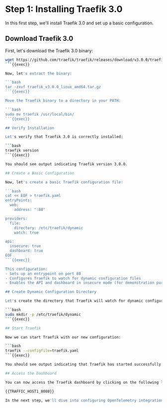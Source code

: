 # Step 1: Installing Traefik 3.0

In this first step, we'll install Traefik 3.0 and set up a basic configuration.

## Download Traefik 3.0

First, let's download the Traefik 3.0 binary:

```bash
wget https://github.com/traefik/traefik/releases/download/v3.0.0/traefik_v3.0.0_linux_amd64.tar.gz
```{{exec}}

Now, let's extract the binary:

```bash
tar -zxvf traefik_v3.0.0_linux_amd64.tar.gz
```{{exec}}

Move the Traefik binary to a directory in your PATH:

```bash
sudo mv traefik /usr/local/bin/
```{{exec}}

## Verify Installation

Let's verify that Traefik 3.0 is correctly installed:

```bash
traefik version
```{{exec}}

You should see output indicating Traefik version 3.0.0.

## Create a Basic Configuration

Now, let's create a basic Traefik configuration file:

```bash
cat << EOF > traefik.yaml
entryPoints:
  web:
    address: ":80"

providers:
  file:
    directory: /etc/traefik/dynamic
    watch: true

api:
  insecure: true
  dashboard: true
EOF
```{{exec}}

This configuration:
- Sets up an entrypoint on port 80
- Configures Traefik to watch for dynamic configuration files
- Enables the API and dashboard in insecure mode (for demonstration purposes)

## Create Dynamic Configuration Directory

Let's create the directory that Traefik will watch for dynamic configuration:

```bash
sudo mkdir -p /etc/traefik/dynamic
```{{exec}}

## Start Traefik

Now we can start Traefik with our new configuration:

```bash
traefik --configfile=traefik.yaml
```{{exec}}

You should see output indicating that Traefik has started successfully.

## Access the Dashboard

You can now access the Traefik dashboard by clicking on the following link:

{{TRAFFIC_HOST1_8080}}

In the next step, we'll dive into configuring OpenTelemetry integration with Traefik 3.0!
